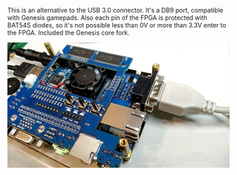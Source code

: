 This is an alternative to the USB 3.0 connector. It's a DB9 port, compatible with Genesis
gamepads. Also each pin of the FPGA is protected with BAT54S diodes, so it's not possible
less than 0V or more than 3.3V enter to the FPGA. Included the Genesis core fork.

![DB9 USER IO](DB9_USER_IO.jpg?raw=true "DB9 USER IO")